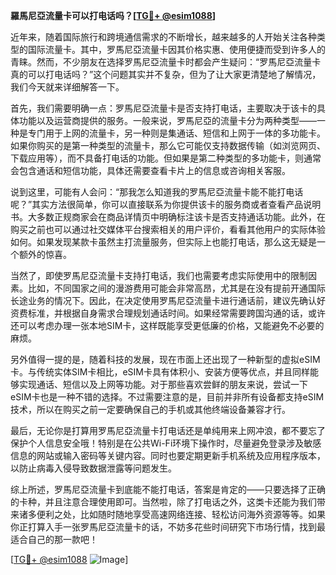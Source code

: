 **羅馬尼亞流量卡可以打电话吗？[[TG💪+ @esim1088](https://t.me/s/esim1088)]**

近年来，随着国际旅行和跨境通信需求的不断增长，越来越多的人开始关注各种类型的国际流量卡。其中，罗馬尼亞流量卡因其价格实惠、使用便捷而受到许多人的青睐。然而，不少朋友在选择罗馬尼亞流量卡时都会产生疑问：“罗馬尼亞流量卡真的可以打电话吗？”这个问题其实并不复杂，但为了让大家更清楚地了解情况，我们今天就来详细解答一下。

首先，我们需要明确一点：罗馬尼亞流量卡是否支持打电话，主要取决于该卡的具体功能以及运营商提供的服务。一般来说，罗馬尼亞的流量卡分为两种类型——一种是专门用于上网的流量卡，另一种则是集通话、短信和上网于一体的多功能卡。如果你购买的是第一种类型的流量卡，那么它可能仅支持数据传输（如浏览网页、下载应用等），而不具备打电话的功能。但如果是第二种类型的多功能卡，则通常会包含通话和短信功能，具体还需要查看卡片上的信息或咨询相关客服。

说到这里，可能有人会问：“那我怎么知道我的罗馬尼亞流量卡能不能打电话呢？”其实方法很简单，你可以直接联系为你提供该卡的服务商或者查看产品说明书。大多数正规商家会在商品详情页中明确标注该卡是否支持通话功能。此外，在购买之前也可以通过社交媒体平台搜索相关的用户评价，看看其他用户的实际体验如何。如果发现某款卡虽然主打流量服务，但实际上也能打电话，那么这无疑是一个额外的惊喜。

当然了，即使罗馬尼亞流量卡支持打电话，我们也需要考虑实际使用中的限制因素。比如，不同国家之间的漫游费用可能会非常高昂，尤其是在没有提前开通国际长途业务的情况下。因此，在决定使用罗馬尼亞流量卡进行通话前，建议先确认好资费标准，并根据自身需求合理规划通话时间。如果经常需要跨国沟通的话，或许还可以考虑办理一张本地SIM卡，这样既能享受更低廉的价格，又能避免不必要的麻烦。

另外值得一提的是，随着科技的发展，现在市面上还出现了一种新型的虚拟eSIM卡。与传统实体SIM卡相比，eSIM卡具有体积小、安装方便等优点，并且同样能够实现通话、短信以及上网等功能。对于那些喜欢尝鲜的朋友来说，尝试一下eSIM卡也是一种不错的选择。不过需要注意的是，目前并非所有设备都支持eSIM技术，所以在购买之前一定要确保自己的手机或其他终端设备兼容才行。

最后，无论你是打算用罗馬尼亞流量卡打电话还是单纯用来上网冲浪，都不要忘了保护个人信息安全哦！特别是在公共Wi-Fi环境下操作时，尽量避免登录涉及敏感信息的网站或输入密码等关键内容。同时也要定期更新手机系统及应用程序版本，以防止病毒入侵导致数据泄露等问题发生。

综上所述，罗馬尼亞流量卡到底能不能打电话，答案是肯定的——只要选择了正确的卡种，并且注意合理使用即可。当然啦，除了打电话之外，这类卡还能为我们带来诸多便利之处，比如随时随地享受高速网络连接、轻松访问海外资源等等。如果你正打算入手一张罗馬尼亞流量卡的话，不妨多花些时间研究下市场行情，找到最适合自己的那一款吧！

[[TG💪+ @esim1088](https://t.me/s/esim1088) ![Image](https://i.postimg.cc/4NQfJmqS/Snipaste-2025-05-13-00-14-12.png)]